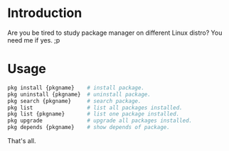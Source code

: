 # Introduction
Are you be tired to study package manager on different Linux distro? You need me if yes. ;p

# Usage

```bash
pkg install {pkgname}    # install package.
pkg uninstall {pkgname}  # uninstall package.
pkg search {pkgname}     # search package.
pkg list                 # list all packages installed.
pkg list {pkgname}       # list one package installed.
pkg upgrade              # upgrade all packages installed.
pkg depends {pkgname}    # show depends of package.
```

That's all.
